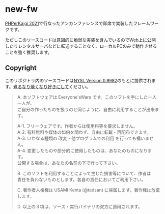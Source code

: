 # new-fw

[PHPerKaigi 2021](https://phperkaigi.jp/2021/)で行なったアンカンファレンスで即席で実装したフレームワークです。

ただしこのソースコードは意図的に脆弱な実装を含んでいるのでWeb上に公開したりレンタルサーバなどに転送することなく、ローカルPCのみで動作させることを強く推奨します。

## Copyright

このリポジトリ内のソースコードは[NYSL Version 0.9982](http://www.kmonos.net/nysl/)のもとに提供されます。[煮るなり焼くなり好きにして](http://www.kmonos.net/nysl/faq.html)ください。

> A. 本ソフトウェアは Everyone'sWare です。このソフトを手にした一人一人が、  
>    ご自分の作ったものを扱うのと同じように、自由に利用することが出来ます。
>
>   A-1. フリーウェアです。作者からは使用料等を要求しません。  
>   A-2. 有料無料や媒体の如何を問わず、自由に転載・再配布できます。  
>   A-3. いかなる種類の 改変・他プログラムでの利用 を行っても構いません。  
>   A-4. 変更したものや部分的に使用したものは、あなたのものになります。  
>        公開する場合は、あなたの名前の下で行って下さい。
>
> B. このソフトを利用することによって生じた損害等について、作者は  
>    責任を負わないものとします。各自の責任においてご利用下さい。
>
> C. 著作者人格権は USAMI Kenta (@tadsan) に帰属します。著作権は放棄します。
>
> D. 以上の３項は、ソース・実行バイナリの双方に適用されます。
